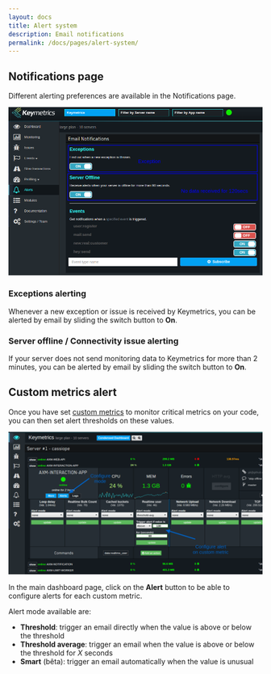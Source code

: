 ```yaml
---
layout: docs
title: Alert system
description: Email notifications
permalink: /docs/pages/alert-system/
---
```


## Notifications page

Different alerting preferences are available in the Notifications page.

<img src="/images/alert-page.png" alt="Alert page"/>

### Exceptions alerting

Whenever a new exception or issue is received by Keymetrics, you can be alerted by email by sliding the switch button to **On**.

### Server offline / Connectivity issue alerting

If your server does not send monitoring data to Keymetrics for more than 2 minutes, you can be alerted by email by sliding the switch button to **On**.

## Custom metrics alert

Once you have set <a href="/docs/pages/custom-metrics/" title="custom metrics link">custom metrics</a> to monitor critical metrics on your code, you can then set alert thresholds on these values.

<img src="/images/metrics-alert.png" alt="Alert page"/>

In the main dashboard page, click on the **Alert** button to be able to configure alerts for each custom metric.

Alert mode available are:

- **Threshold**: trigger an email directly when the value is above or below the threshold
- **Threshold average**: trigger an email when the value is above or below the threshold for *X* seconds
- **Smart** (bêta): trigger an email automatically when the value is unusual
